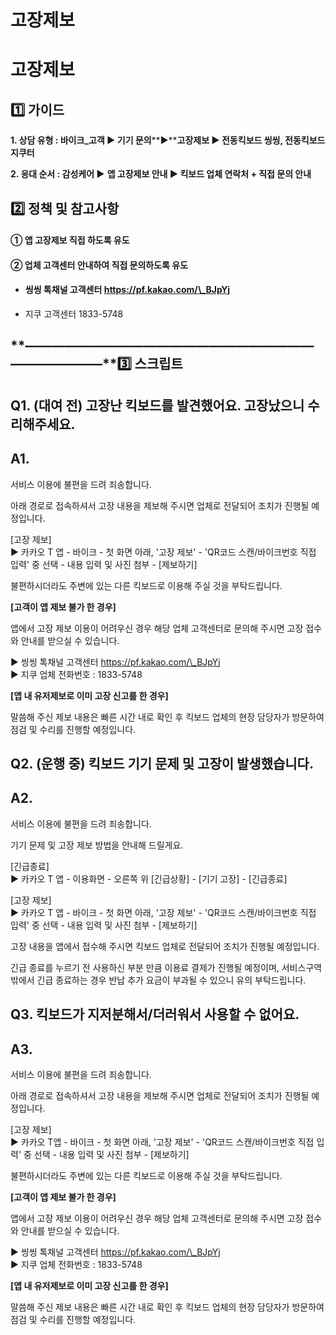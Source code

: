 # 고장제보

**고장제보**
========

**1️⃣ 가이드**
-----------

**1. 상담 유형 : 바이크\_고객 ▶ 기기 문의****▶****고장제보 ▶ 전동킥보드 씽씽, 전동킥보드 지쿠터**

**2. 응대 순서 : 감성케어 ▶** **앱 고장제보 안내 ▶ 킥보드 업체 연락처 + 직접 문의 안내**

**2️⃣ 정책 및 참고사항**
-----------------

#### **① 앱 고장제보 직접 하도록 유도**

#### **② 업체 고객센터 안내하여 직접 문의하도록 유도**

* #### 씽씽 톡채널 고객센터 https://pf.kakao.com/\_BJpYj
* 지쿠 고객센터 1833-5748

**―****―****―****―****―****―****―****―****―****―****―****―****―****―****―****―****―****―****―****―****―****―****―****―****―****―****―****―****―****3️⃣ 스크립트**
-------------------------------------------------------------------------------------------------------------------------------------------------------------

**Q1.** **(대여 전) 고장난 킥보드를 발견했어요. 고장났으니 수리해주세요.**
------------------------------------------------

**A1.**
-------

서비스 이용에 불편을 드려 죄송합니다.  
  
아래 경로로 접속하셔서 고장 내용을 제보해 주시면 업체로 전달되어 조치가 진행될 예정입니다.  
  
[고장 제보]  
▶ 카카오 T 앱 - 바이크 - 첫 화면 아래, '고장 제보' - 'QR코드 스캔/바이크번호 직접 입력' 중 선택 - 내용 입력 및 사진 첨부 - [제보하기]  
  
불편하시더라도 주변에 있는 다른 킥보드로 이용해 주실 것을 부탁드립니다.

**[고객이 앱 제보 불가 한 경우]**

앱에서 고장 제보 이용이 어려우신 경우 해당 업체 고객센터로 문의해 주시면 고장 접수와 안내를 받으실 수 있습니다.  
  
▶ 씽씽 톡채널 고객센터 https://pf.kakao.com/\_BJpYj  
▶ 지쿠 업체 전화번호 : 1833-5748

**[앱 내 유저제보로 이미 고장 신고를 한 경우]**

말씀해 주신 제보 내용은 빠른 시간 내로 확인 후 킥보드 업체의 현장 담당자가 방문하여 점검 및 수리를 진행할 예정입니다.

**Q2. (운행 중) 킥보드 기기 문제 및 고장이 발생했습니다.**
--------------------------------------

**A2.**
-------

서비스 이용에 불편을 드려 죄송합니다.  
  
기기 문제 및 고장 제보 방법을 안내해 드릴게요.  
  
[긴급종료]  
▶ 카카오 T 앱 - 이용화면 - 오른쪽 위 [긴급상황] - [기기 고장] - [긴급종료]

[고장 제보]  
▶ 카카오 T 앱 - 바이크 - 첫 화면 아래, '고장 제보' - 'QR코드 스캔/바이크번호 직접 입력' 중 선택 - 내용 입력 및 사진 첨부 - [제보하기]  
  
고장 내용을 앱에서 접수해 주시면 킥보드 업체로 전달되어 조치가 진행될 예정입니다.  
  
긴급 종료를 누르기 전 사용하신 부분 만큼 이용료 결제가 진행될 예정이며, 서비스구역 밖에서 긴급 종료하는 경우 반납 추가 요금이 부과될 수 있으니 유의 부탁드립니다.

**Q3. 킥보드가 지저분해서/더러워서 사용할 수 없어요.**
----------------------------------

**A3.**
-------

서비스 이용에 불편을 드려 죄송합니다.  
  
아래 경로로 접속하셔서 고장 내용을 제보해 주시면 업체로 전달되어 조치가 진행될 예정입니다.  
  
[고장 제보]  
▶ 카카오 T앱 - 바이크 - 첫 화면 아래, '고장 제보' - 'QR코드 스캔/바이크번호 직접 입력' 중 선택 - 내용 입력 및 사진 첨부 - [제보하기]  
  
불편하시더라도 주변에 있는 다른 킥보드로 이용해 주실 것을 부탁드립니다.  
  
**[고객이 앱 제보 불가 한 경우]**

앱에서 고장 제보 이용이 어려우신 경우 해당 업체 고객센터로 문의해 주시면 고장 접수와 안내를 받으실 수 있습니다.

▶ 씽씽 톡채널 고객센터 https://pf.kakao.com/\_BJpYj  
▶ 지쿠 업체 전화번호 : 1833-5748

**[앱 내 유저제보로 이미 고장 신고를 한 경우]**

말씀해 주신 제보 내용은 빠른 시간 내로 확인 후 킥보드 업체의 현장 담당자가 방문하여 점검 및 수리를 진행할 예정입니다.